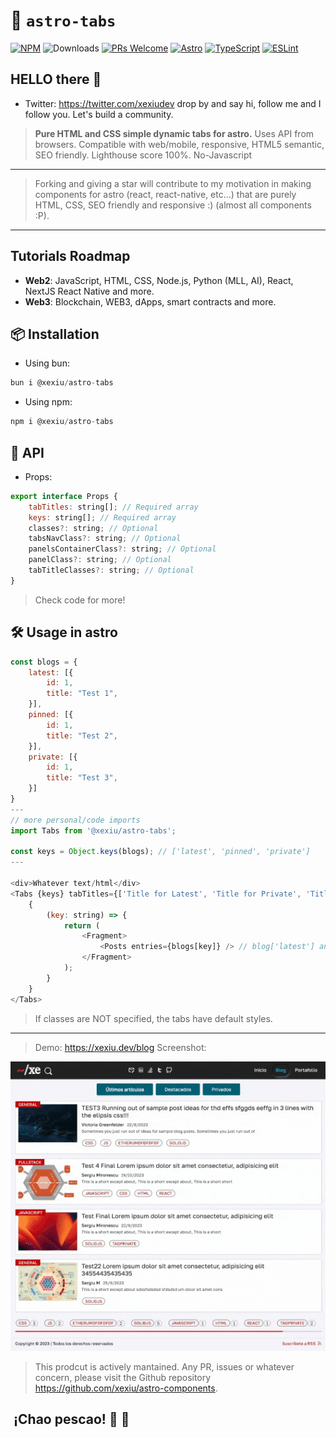 # 🚀 `astro-tabs`

[![NPM](https://img.shields.io/npm/v/@xexiu/astro-modal)](https://www.npmjs.com/package/@xexiu/astro-modal)
![Downloads](https://img.shields.io/npm/dt/@xexiu/astro-modal.svg)
[![PRs Welcome](https://img.shields.io/badge/PRs-welcome-brightgreen.svg)](https://github.com/xexiu/astro-components/pulls)
[![Astro](https://img.shields.io/badge/Astro-333333.svg?logo=astro)](https://astro.build)
[![TypeScript](https://img.shields.io/badge/TypeScript-333333.svg?logo=typescript)](http://www.typescriptlang.org/)
[![ESLint](https://img.shields.io/badge/ESLint-3A33D1?logo=eslint)](https://eslint.org)

## HELLO there 👋

- Twitter: <https://twitter.com/xexiudev> drop by and say hi, follow me and I follow you. Let's build a community.

> **Pure HTML and CSS simple dynamic tabs for astro.** Uses API from browsers. Compatible with web/mobile, responsive, HTML5 semantic, SEO friendly. Lighthouse score 100%. No-Javascript
---
> Forking and giving a star will contribute to my motivation in making components for astro (react, react-native, etc...) that are purely HTML, CSS, SEO friendly and responsive :) (almost all components :P).
---

## Tutorials Roadmap

- **Web2**: JavaScript, HTML, CSS, Node.js, Python (MLL, AI), React, NextJS React Native and more.
- **Web3**: Blockchain, WEB3, dApps, smart contracts and more.

## 📦 Installation

- Using bun:

``` javascript
bun i @xexiu/astro-tabs
```

- Using npm:

```javascript
npm i @xexiu/astro-tabs
```

## 🔁 API

- Props:

```javascript
export interface Props {
    tabTitles: string[]; // Required array
    keys: string[]; // Required array
    classes?: string; // Optional
    tabsNavClass?: string; // Optional
    panelsContainerClass?: string; // Optional
    panelClass?: string; // Optional
    tabTitleClasses?: string; // Optional
}
```

> Check code for more!

## 🛠 Usage in astro

```javascript
const blogs = {
    latest: [{
        id: 1,
        title: "Test 1",
    }],
    pinned: [{
        id: 1,
        title: "Test 2",
    }],
    private: [{
        id: 1,
        title: "Test 3",
    }]
}
---
// more personal/code imports
import Tabs from '@xexiu/astro-tabs';

const keys = Object.keys(blogs); // ['latest', 'pinned', 'private']
---

<div>Whatever text/html</div>
<Tabs {keys} tabTitles={['Title for Latest', 'Title for Private', 'Title for Pinned']}>
    {
        (key: string) => {
            return (
                <Fragment>
                    <Posts entries={blogs[key]} /> // blog['latest'] and so on (map internally over keys)
                </Fragment>
            );
        }
    }
</Tabs>
```

> If classes are NOT specified, the tabs have default styles.
---
> Demo: <https://xexiu.dev/blog>
> Screenshot:
<img src="../astro-tabs/src/assets/images/demo_astro_tabs.gif" alt="Demo Screenshot">

> This prodcut is actively mantained. Any PR, issues or whatever concern, please visit the Github repository <https://github.com/xexiu/astro-components>.

##  ¡Chao pescao! 👋 🐠
